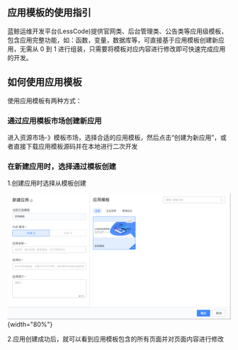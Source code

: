 ## 应用模板的使用指引
蓝鲸运维开发平台(LessCode)提供官网类、后台管理类、公告类等应用级模板，包含应用完整功能，如：函数，变量，数据库等，可直接基于应用模板创建新应用，无需从 0 到 1 进行组装，只需要将模板对应内容进行修改即可快速完成应用的开发。

## 如何使用应用模板
使用应用模板有两种方式：


### 通过应用模板市场创建新应用

进入资源市场-》模板市场，选择合适的应用模板，然后点击“创建为新应用”，或者直接下载应用模板源码并在本地进行二次开发

### 在新建应用时，选择通过模板创建
1.创建应用时选择从模板创建

![](../../../images/help/project-template.png){width="80%"}


2.应用创建成功后，就可以看到应用模板包含的所有页面并对页面内容进行修改


